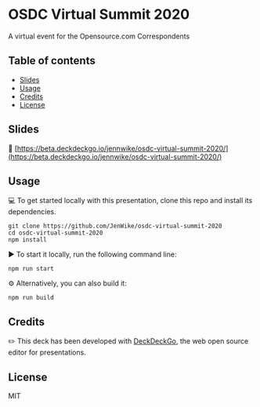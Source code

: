# OSDC Virtual Summit 2020

A virtual event for the Opensource.com Correspondents 

## Table of contents

- [Slides](#slides)
- [Usage](#usage)
- [Credits](#credits)
- [License](#license)

## Slides

🔗 [https://beta.deckdeckgo.io/jennwike/osdc-virtual-summit-2020/](https://beta.deckdeckgo.io/jennwike/osdc-virtual-summit-2020/)

## Usage

💻 To get started locally with this presentation, clone this repo and install its dependencies.

```
git clone https://github.com/JenWike/osdc-virtual-summit-2020
cd osdc-virtual-summit-2020
npm install
```

▶️ To start it locally, run the following command line:

```
npm run start
```

⚙️ Alternatively, you can also build it:

```
npm run build
```

## Credits

✏️ This deck has been developed with [DeckDeckGo], the web open source editor for presentations.

## License

MIT

[DeckDeckGo]: https://deckdeckgo.com

